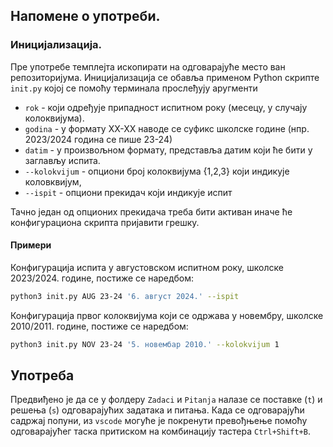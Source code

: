 ## Напомене о употреби. 

### Иницијализација. 

Пре употребе темплејта ископирати на одговарајуће место ван репозиторијума. Иницијализација се обавља применом Python скрипте `init.py` којој се помоћу терминала прослеђују аругменти
 * `rok` - који одређује припадност испитном року (месецу, у случају колоквијума).
 * `godina` - у формату XX-XX наводе се суфикс школске године (нпр. 2023/2024 година се пише 23-24)
 * `datim` - у произвољном формату, представља датим који ће бити у заглављу испита. 
 * `--kolokvijum` - опциони број колоквијума {1,2,3} који индикује коловквијум,
 * `--ispit` - опциони прекидач који индикује испит 

 Тачно један од опционих прекидача треба бити активан иначе ће конфигурациона скрипта пријавити грешку. 

#### Примери 

Конфигурација испита у августовском испитном року, школске 2023/2024. године, постиже се наредбом:

```bash
python3 init.py AUG 23-24 '6. август 2024.' --ispit
```

Конфигурација првог колоквијума који се одржава у новембру, школске 2010/2011. године, постиже се наредбом:

```bash
python3 init.py NOV 23-24 '5. новембар 2010.' --kolokvijum 1
```

## Употреба 

Предвиђено је да се у фолдеру `Zadaci` и `Pitanja` налазе се поставке (`t`) и решења (`s`) одговарајућих задатака и питања. 
Када се одговарајући садржај попуни, из `vscode` могуће је покренути превођњење помоћу одговарајућег таска притиском на комбинацију тастера `Ctrl+Shift+B`.   